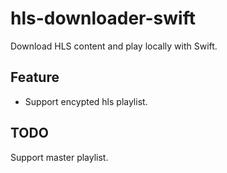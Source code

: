 # hls-downloader-swift
Download HLS content and play locally with Swift.

## Feature
 * Support encypted hls playlist.

## TODO
Support master playlist.
